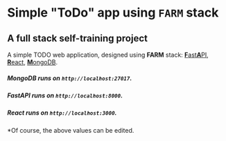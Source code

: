 # Simple "ToDo" app using `FARM` stack
## A full stack self-training project

A simple TODO web application, designed using **FARM** stack: [**F**ast**A**PI](https://fastapi.tiangolo.com/), [**R**eact](https://reactjs.org/docs/getting-started.html), [**M**ongoDB](https://www.mongodb.com/docs/).

##### MongoDB runs on `http://localhost:27017`.
##### FastAPI runs on `http://localhost:8000`.
##### React runs on `http://localhost:3000`.

*Of course, the above values can be edited.
